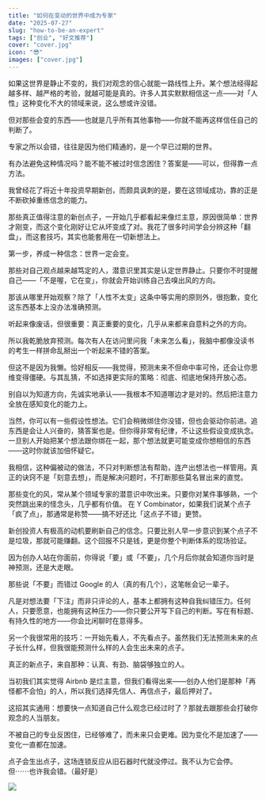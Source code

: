```yaml
---
title: "如何在变动的世界中成为专家"
date: "2025-07-27"
slug: "how-to-be-an-expert"
tags: ["创业", "好文推荐"]
cover: "cover.jpg"
icon: "😎"
images: ["cover.jpg"]
---
```

如果这世界是静止不变的，我们对观念的信心就能一路线性上升。某个想法经得起越多样、越严格的考验，就越可能是真的。许多人其实默默相信这一点——对「人性」这种变化不大的领域来说，这么想或许没错。



但对那些会变的东西——也就是几乎所有其他事物——你就不能再这样信任自己的判断了。



专家之所以会错，往往是因为他们精通的，是一个早已过期的世界。



有办法避免这种情况吗？能不能不被过时信念困住？答案是——可以，但得靠一点方法。



我曾经花了将近十年投资早期新创，而颇具讽刺的是，要在这领域成功，靠的正是不断砍掉重练信念的能力。



那些真正值得注意的新创点子，一开始几乎都看起来像烂主意，原因很简单：世界才刚变，而这个变化刚好让它从坏变成了对。我花了很多时间学会分辨这种「翻盘」，而这套技巧，其实也能套用在一切新想法上。



第一步，养成一种信念：世界一定会变。



那些对自己观点越来越笃定的人，潜意识里其实是认定世界静止。只要你不时提醒自己——「不是喔，它在变」，你就会开始训练自己去嗅出风的方向。



那该从哪里开始观察？除了「人性不太变」这条中等实用的原则外，很抱歉，变化这东西基本上没办法准确预测。



听起来像废话，但很重要：真正重要的变化，几乎从来都来自意料之外的方向。



所以我乾脆放弃预测。每次有人在访问里问我「未来怎么看」，我脑中都像没读书的考生一样拼命乱掰出一个听起来不错的答案。



但这不是因为我懒。恰好相反——我觉得，预测未来不但命中率可怜，还会让你思维变得僵硬。与其乱猜，不如选择更实际的策略：彻底、彻底地保持开放心态。



别自以为知道方向，先诚实地承认——我根本不知道哪边才是对的。然后把注意力全放在感知变化的能力上。



当然，你可以有一些假设性想法。它们会稍微绑住你没错，但也会驱动你前进。追东西是会让人兴奋的，猜答案也是。但你得非常有纪律，不让这些假设变成执念。
一旦别人开始把某个想法跟你绑在一起，那个想法就更可能变成你想相信的东西——这时你就该加倍怀疑它。



我相信，这种偏被动的做法，不只对判断想法有帮助，连产出想法也一样管用。真正的诀窍不是「刻意去想」，而是解决问题时，不打断那些莫名冒出来的直觉。



那些变化的风，常从某个领域专家的潜意识中吹出来。只要你对某件事够熟，一个突然跳出来的怪念头，几乎都有价值。
在 Y Combinator，如果我们说某个点子「疯了点」，那通常是称赞——搞不好还比「这点子不错」更赞。



新创投资人有极高的动机要刷新自己的信念。只要比别人早一步意识到某个点子不是垃圾，那就可能赚翻。这个回报不只是钱，更是你整个判断体系的现场验证。



因为创办人站在你面前，你得说「要」或「不要」，几个月后你就会知道你当时是神预测，还是大走眼。



那些说「不要」而错过 Google 的人（真的有几个），这笔帐会记一辈子。



凡是对想法要「下注」而非只评论的人，基本上都拥有这种自我纠错压力。任何人，只要愿意，也能拥有这种压力——你只要公开写下自己的判断。写在有标题、有持久性的地方——你会比闲聊时在意得多。



另一个我很常用的技巧：一开始先看人，不先看点子。虽然我们无法预测未来的点子长什么样，但我很能预测什么样的人会生出未来的点子。



真正的新点子，来自那种：认真、有劲、脑袋够独立的人。



当初我们其实觉得 Airbnb 是烂主意，但我们看得出来——创办人他们是那种「再怪都不会怕」的人，所以我们选择先信人、再信点子，最后押对了。



这招其实通用：想要快一点知道自己什么观念已经过时了？那就去跟那些会打破你观念的人当朋友。



不被自己的专业反困住，已经够难了，而未来只会更难。因为变化不是加速了——变化一直都在加速。



点子会生出点子，这场连锁反应从旧石器时代就没停过。我不认为它会停。
但⋯⋯也许我会错。（最好是）




![](https://prod-files-secure.s3.us-west-2.amazonaws.com/112d0858-5090-4d34-a606-b75eb8d65fd2/46476355-9cf3-4e99-9b7a-3531bc426380/1000202064.png?X-Amz-Algorithm=AWS4-HMAC-SHA256&X-Amz-Content-Sha256=UNSIGNED-PAYLOAD&X-Amz-Credential=ASIAZI2LB4663FAK3NO2%2F20250917%2Fus-west-2%2Fs3%2Faws4_request&X-Amz-Date=20250917T144558Z&X-Amz-Expires=3600&X-Amz-Security-Token=IQoJb3JpZ2luX2VjEC4aCXVzLXdlc3QtMiJIMEYCIQCXwaporDhmh6LknBK%2FauMIEvKBri48%2FJupcQvQIpIXaQIhAKNmrnaBH0Ym%2B8muZYeCzYBaSl2dwjdcI5qqWjNUcgClKogECKf%2F%2F%2F%2F%2F%2F%2F%2F%2F%2FwEQABoMNjM3NDIzMTgzODA1IgzJtN7zBnVC1m2PaZ4q3ANqmGNAXzho9AiFLHkX1hbq2YPZ9fNiYx%2BApTB2LysCK2vwrB15h6CyZRSYOyzb1tVcpcftVKKMvjb3OKbJsvDHkV8s4jNp5MyvBO0zeQao3jgr6FIH31lRxh60VLEwvOURUmuDobdSW0JhwZqmae4IvjItL2D6u7gq4%2B3afoWQGCsKeVwdYZEwAePk6Hm4gaRKUVyvhLKBqnEW%2FcQXRGdaoQmKPHiLmvrH85wvW%2BE%2F8Tq0c3M0Jgl6i4DjyRDJHEfs48B2LZG2m1d9j6y%2BpaVpTeUILGGMoMBsAxa0TNOpHaUYCI2MlxhqrrqwOGrWZVjCaJaXLcfQQgA3hovGfs24aFaoRWVZ9zoyD41s34V%2BDTy90UAPG2b3UzAQgTI6%2F%2FtGFX8ctYlO6aEx%2B7QoOv%2F8SBjqJ8T1M63SwvyaHbfZ%2BicS9VrLZfFVAwME0lFObta8YRkO58yoLkWBzcQdFk5RX8mBz5jTljfOnUuDZ3hYpWWgOA4uh0FG0fo1e6mabCVIQA0K9yN5eqszJQmxIgl%2B2KiZzdMrMrqXBcK3uxxSI1nwSp8gu%2FetOUj7C3h27%2F7X4frULU6oAP3jLWD4JB18sR0dTZJNinVsrkSwx4H4z5lXl3nz3yGNh0rSjjDj%2BKrGBjqkAbijNQ5ukDpDiYdw2A9RRQ2B9uOMAnrMndOEoidcZC6c4gPSBBFdFvcBZV26b5SK6UN9YNDDWJOncZun3LHr%2F%2BaXUezCLaqJ%2BAgogbaytRWgNRXoHzlo36hY6ki2Kiq%2BObcXEnwkCkXpj18E%2FAH0UA7rW11371cqHJzLT0b1V4LqfU%2B0%2FJiA%2FePMzym6jrSgj%2FzdUA3MKcDKv4QTcC1cWpDIbVO7&X-Amz-Signature=f1ddf09537148711c58ccbe75f5dcec7405d2f1fea4a160760540066efea3d32&X-Amz-SignedHeaders=host&x-amz-checksum-mode=ENABLED&x-id=GetObject)

